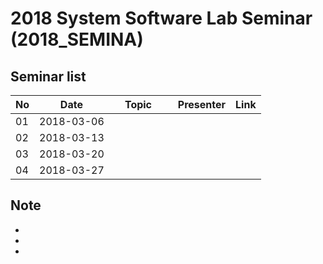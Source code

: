 # 2018 System Software Lab Seminar (2018_SEMINA)

## Seminar list

| No |      Date      |               Topic                |    Presenter    |    Link   |
|----|----------------|------------------------------------|-----------------|-----------|
| 01 |     2018-03-06 |                                    |                 |           |
| 02 |     2018-03-13 |                                    |                 |           |
| 03 |     2018-03-20 |                                    |                 |           |
| 04 |     2018-03-27 |                                    |                 |           |


## Note

- 
-
-
